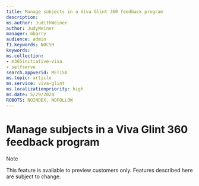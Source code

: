 ```yaml
---
title: Manage subjects in a Viva Glint 360 feedback program
description: 
ms.author: JudithWeiner
author: JudyWeiner
manager: mbarry
audience: admin
f1.keywords: NOCSH
keywords: 
ms.collection:  
- m365initiative-viva
- selfserve 
search.appverid: MET150 
ms.topic: article
ms.service: viva-glint
ms.localizationpriority: high
ms.date: 5/29/2024
ROBOTS: NOINDEX, NOFOLLOW
---
```


# Manage subjects in a Viva Glint 360 feedback program

> [!NOTE]
> This feature is available to preview customers only. Features described here are subject to change.
